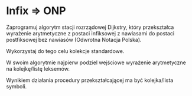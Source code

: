 # Infix => ONP

Zaprogramuj algorytm stacji rozrządowej Dijkstry, który przekształca wyrażenie arytmetyczne z postaci infiksowej z nawiasami do postaci postfiksowej bez nawiasów (Odwrotna Notacja Polska).

Wykorzystaj do tego celu kolekcje standardowe.

W swoim algorytmie najpierw podziel wejściowe wyrażenie arytmetyczne na kolejkę/listę leksemów.

Wynikiem działania procedury przekształcającej ma być kolejka/lista symboli.
